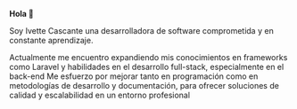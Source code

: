 <strong>Hola :wave:</strong>
<p>Soy Ivette Cascante una desarrolladora de software comprometida y en constante aprendizaje.</p>
<p>Actualmente me encuentro expandiendo mis conocimientos en frameworks como Laravel y habilidades en el desarrollo full-stack, especialmente en el back-end
Me esfuerzo por mejorar tanto en programación como en metodologías de desarrollo y documentación, para ofrecer soluciones de calidad y escalabilidad en un entorno profesional</p>
